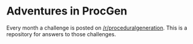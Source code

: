 # Adventures in ProcGen

Every month a challenge is posted on [/r/proceduralgeneration](https://www.reddit.com/r/proceduralgeneration/). This is a repository for answers to those challenges.
